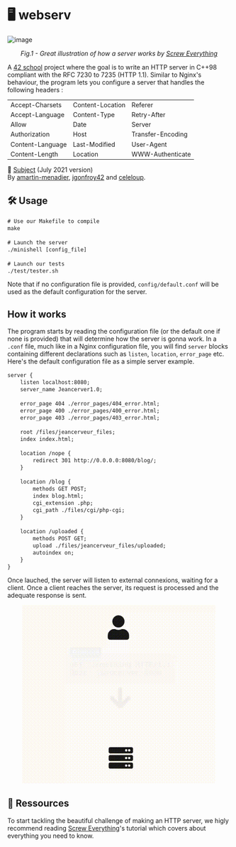 # 🖥️ webserv
![image](https://user-images.githubusercontent.com/55249229/201527151-9e127078-d960-4f3f-b116-e41d24980f41.png)
<p align="center"><i>Fig.1 - Great illustration of how a server works by <a href="https://medium.com/from-the-scratch/http-server-what-do-you-need-to-know-to-build-a-simple-http-server-from-scratch-d1ef8945e4fa">Screw Everything</a> </i></p>    
     
A [42 school](https://www.42.fr/) project where the goal is to write an HTTP server in C++98 compliant with the RFC 7230 to 7235 (HTTP 1.1). Similar to Nginx's behaviour, the program lets you configure a server that handles the following headers :    
<table border="0" align="center">
 <tr>
    <td>Accept-Charsets</td>
    <td>Content-Location</td>
    <td>Referer</td>
 </tr>
 <tr>
    <td>Accept-Language</td>
    <td>Content-Type</td>
    <td>Retry-After</td>
 </tr>
 <tr>
    <td>Allow</td>
    <td>Date</td>
    <td>Server</td>
 </tr>
 <tr>
    <td>Authorization</td>
    <td>Host</td>
    <td>Transfer-Encoding</td>
 </tr>
 <tr>
    <td>Content-Language</td>
    <td>Last-Modified</td>
    <td>User-Agent</td>
 </tr>
  <tr>
    <td>Content-Length</td>
    <td>Location</td>
    <td>WWW-Authenticate</td>
 </tr>
</table>
    
📌 [Subject](https://github.com/jgonfroy42/webserv/webserv_subject.pdf) (July 2021 version)    
By [amartin-menadier](https://github.com/amartin-menadier), [jgonfroy42](https://github.com/jgonfroy42) and [celeloup](https://github.com/celeloup).

## 🛠️ Usage
```shell
# Use our Makefile to compile
make

# Launch the server
./minishell [config_file]

# Launch our tests
./test/tester.sh
```
Note that if no configuration file is provided, `config/default.conf` will be used as the default configuration for the server.

## How it works
The program starts by reading the configuration file (or the default one if none is provided) that will determine how the server is gonna work. In a `.conf` file, much like in a Nginx configuration file, you will find `server` blocks containing different declarations such as `listen`, `location`, `error_page` etc.   
Here's the default configuration file as a simple server example.
```
server {
	listen localhost:8080;
	server_name Jeancerver1.0;

	error_page 404 ./error_pages/404_error.html;
	error_page 400 ./error_pages/400_error.html;
	error_page 403 ./error_pages/403_error.html;

    root /files/jeancerveur_files;
	index index.html;

	location /nope {
		redirect 301 http://0.0.0.0:8080/blog/;
	}

	location /blog {
		methods GET POST;
		index blog.html;
		cgi_extension .php;
		cgi_path ./files/cgi/php-cgi;
	}
	
	location /uploaded {
		methods POST GET;
		upload ./files/jeancerveur_files/uploaded;
		autoindex on;
	}
}
```
Once lauched, the server will listen to external connexions, waiting for a client. Once a client reaches the server, its request is processed and the adequate response is sent.     
<p align="center"> <img alt="Simple animation of a client sending a request and the server answering with a 404 page not found error" src="server_explained_asset.gif" /> </p>      

## 📖 Ressources
To start tackling the beautiful challenge of making an HTTP server, we higly recommend reading [Screw Everything](https://medium.com/from-the-scratch/http-server-what-do-you-need-to-know-to-build-a-simple-http-server-from-scratch-d1ef8945e4fa)'s tutorial which covers about everything you need to know.  

